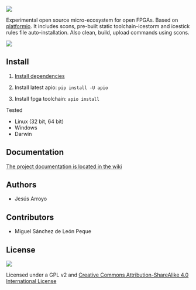 ![][apio-logo]

Experimental open source micro-ecosystem for open FPGAs. Based on [platformio](https://github.com/platformio/platformio). It includes scons, pre-built static toolchain-icestorm and icestick rules file auto-installation. Also clean, build, upload commands using scons.

![](https://github.com/bqlabs/apio/raw/master/doc/apio.jpg)

## Install

1. [Install dependencies](https://github.com/bqlabs/apio/wiki/Installation)

2. Install latest apio: ```pip install -U apio```

3. Install fpga toolchain: ```apio install```

Tested
* Linux (32 bit, 64 bit)
* Windows
* Darwin

## Documentation

[The project documentation is located in the wiki](https://github.com/bqlabs/apio/wiki)

## Authors

* Jesús Arroyo

## Contributors

* Miguel Sánchez de León Peque

## License
![](https://github.com/bqlabs/apio/raw/master/doc/bq-logo-cc-sa-small-150px.png)

Licensed under a GPL v2 and [Creative Commons Attribution-ShareAlike 4.0 International License](http://creativecommons.org/licenses/by-sa/4.0/)

[apio-logo]: doc/apio-logo.png
